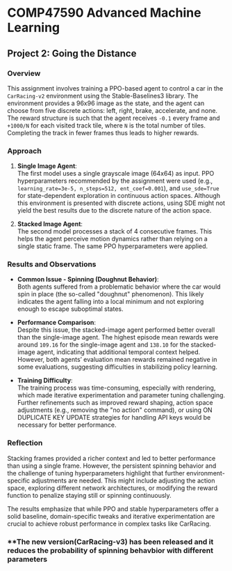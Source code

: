 # COMP47590 Advanced Machine Learning
## Project 2: Going the Distance

### Overview
This assignment involves training a PPO-based agent to control a car in the `CarRacing-v2` environment using the Stable-Baselines3 library. The environment provides a 96x96 image as the state, and the agent can choose from five discrete actions: left, right, brake, accelerate, and none. The reward structure is such that the agent receives `-0.1` every frame and `+1000/N` for each visited track tile, where `N` is the total number of tiles. Completing the track in fewer frames thus leads to higher rewards.

### Approach
1. **Single Image Agent**:  
   The first model uses a single grayscale image (64x64) as input. PPO hyperparameters recommended by the assignment were used (e.g., `learning_rate=3e-5, n_steps=512, ent_coef=0.001`), and `use_sde=True` for state-dependent exploration in continuous action spaces. Although this environment is presented with discrete actions, using SDE might not yield the best results due to the discrete nature of the action space.

2. **Stacked Image Agent**:  
   The second model processes a stack of 4 consecutive frames. This helps the agent perceive motion dynamics rather than relying on a single static frame. The same PPO hyperparameters were applied.

### Results and Observations
- **Common Issue - Spinning (Doughnut Behavior)**:  
  Both agents suffered from a problematic behavior where the car would spin in place (the so-called "doughnut" phenomenon). This likely indicates the agent falling into a local minimum and not exploring enough to escape suboptimal states.
  
- **Performance Comparison**:  
  Despite this issue, the stacked-image agent performed better overall than the single-image agent. The highest episode mean rewards were around `109.16` for the single-image agent and `138.10` for the stacked-image agent, indicating that additional temporal context helped. However, both agents’ evaluation mean rewards remained negative in some evaluations, suggesting difficulties in stabilizing policy learning.

- **Training Difficulty**:  
  The training process was time-consuming, especially with rendering, which made iterative experimentation and parameter tuning challenging. Further refinements such as improved reward shaping, action space adjustments (e.g., removing the "no action" command), or using ON DUPLICATE KEY UPDATE strategies for handling API keys would be necessary for better performance.

### Reflection
Stacking frames provided a richer context and led to better performance than using a single frame. However, the persistent spinning behavior and the challenge of tuning hyperparameters highlight that further environment-specific adjustments are needed. This might include adjusting the action space, exploring different network architectures, or modifying the reward function to penalize staying still or spinning continuously.

The results emphasize that while PPO and stable hyperparameters offer a solid baseline, domain-specific tweaks and iterative experimentation are crucial to achieve robust performance in complex tasks like CarRacing.

### **The new version(CarRacing-v3) has been released and it reduces the probability of spinning behavbior with different parameters